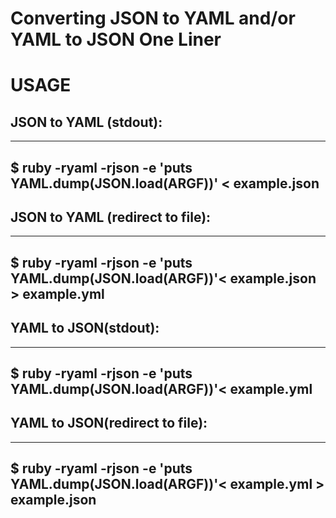 # Converting JSON to YAML and/or YAML to JSON One Liner

# USAGE

## JSON to YAML (stdout):
---
$ ruby -ryaml -rjson -e 'puts YAML.dump(JSON.load(ARGF))' < example.json
---

## JSON to YAML (redirect to file):
---
$ ruby -ryaml -rjson -e 'puts YAML.dump(JSON.load(ARGF))'< example.json > example.yml
---

## YAML to JSON(stdout):
---
$ ruby -ryaml -rjson -e 'puts YAML.dump(JSON.load(ARGF))'< example.yml
---

## YAML to JSON(redirect to file):
---
$ ruby -ryaml -rjson -e 'puts YAML.dump(JSON.load(ARGF))'< example.yml > example.json
---
